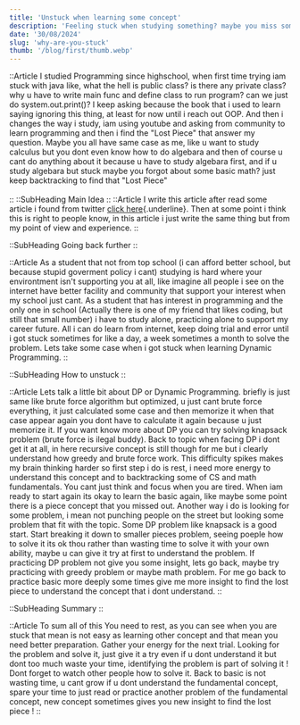 ```yaml
---
title: 'Unstuck when learning some concept'
description: 'Feeling stuck when studying something? maybe you miss some point of requirement, you just need to find that lost piece. '
date: '30/08/2024'
slug: 'why-are-you-stuck'
thumb: '/blog/first/thumb.webp'
---
```


::Article
I studied Programming since highschool, when first time trying iam stuck with java like, what the hell is public class? is there any private class? why u have to write main func and define class to run program? can we just do system.out.print()? I keep asking because the book that i used to learn saying ignoring this thing, at least for now until i reach out OOP. And then i changes the way i study, iam using youtube and asking from community to learn programming and then i find the "Lost Piece" that answer my question. Maybe you all have same case as me, like u want to study calculus but you dont even know how to do algebara and then of course u cant do anything about it because u have to study algebara first, and if u study algebara but stuck maybe you forgot about some basic math? just keep backtracking to find that "Lost Piece"
<br>
</br>
::
::SubHeading
Main Idea
::
::Article
I write this article after read some article i found from twitter [click here](https://lelouch.dev/blog/you-are-probably-not-dumb/){.underline}. Then at some point i think this is right to people know, in this article i just write the same thing but from my point of view and experience.
::


::SubHeading
Going back further
::

::Article
As a student that not from top school (i can afford better school, but because stupid goverment policy i cant) studying is hard where your environtment isn't supporting you at all, like imagine all people i see on the internet have better facility and community that support your interest  when my school just cant. As a student that has interest in programming and the only one in school (Actually there is one of my friend that likes coding, but still that small number) i have to study alone, practicing alone to support my career future. All i can do learn from internet, keep doing trial and error until i got stuck sometimes for like a day, a week sometimes a month to solve the problem. Lets take some case when i got stuck when learning Dynamic Programming.
::

::SubHeading
How to unstuck
::

::Article
Lets talk a little bit about DP or Dynamic Programming. briefly is just same like brute force algorithm but optimized, u just cant brute force everything, it just calculated some case and then memorize it when that case appear again you dont have to calculate it again because u just memorize it. If you want know more about DP you can try solving knapsack problem (brute force is ilegal buddy). Back to topic when facing DP i dont get it at all, in here recursive concept is still though for me but i clearly understand how greedy and brute force work. This difficulty spikes makes my brain thinking harder so first step i do is rest, i need more energy to understand this concept and to backtracking some of CS and math fundamentals. You cant just think and focus when you are tired. When iam ready to start again its okay to learn the basic again, like maybe some point there is a piece concept that you missed out. Another way i do is looking for some problem, i mean not punching people on the street but looking some problem that fit with the topic. Some DP problem like knapsack is a good start. Start breaking it down to smaller pieces problem, seeing poeple how to solve it its ok thou rather than wasting time to solve it with your own ability, maybe u can give it try at first to understand the problem. If practicing DP problem not give you some insight, lets go back, maybe try practicing with greedy problem or maybe math problem. For me go back to practice basic more deeply some times give me more insight to find the lost piece to understand the concept that i dont understand. 
::

::SubHeading
Summary
::

::Article
To sum all of this You need to rest, as you can see when you are stuck that mean is not easy as learning other concept and that mean you need better preparation. Gather your energy for the next trial. Looking for the problem and solve it, just give it a try even if u dont understand it but dont too much waste your time, identifying the problem is part of solving it ! Dont forget to watch other people how to solve it. Back to basic is not wasting time, u cant grow if u dont understand the fundamental concept,  spare your time to just read or practice another problem of the fundamental concept, new concept sometimes gives you new insight to find the lost piece !
::